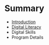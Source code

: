 # Summary

* [Introduction](README.md)
* [Digital Literacy](chapter1.md)
* Digital Skills
* Program Details

